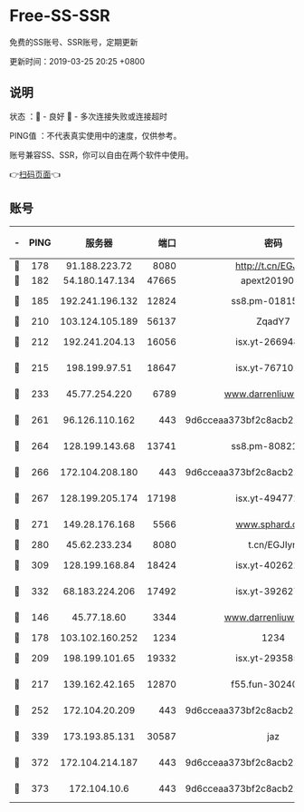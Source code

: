 # Free-SS-SSR

免费的SS账号、SSR账号，定期更新

更新时间：2019-03-25 20:25 +0800

## 说明

状态     ：🙂 - 良好 🙁 - 多次连接失败或连接超时

PING值   ：不代表真实使用中的速度，仅供参考。

账号兼容SS、SSR，你可以自由在两个软件中使用。

👉[扫码页面](https://liesauer.github.io/Free-SS-SSR/)👈

## 账号

|-|PING|服务器|端口|密码|加密方式|区域|
|:----:|:----:|:-----:|-----:|:----:|:----:|:----:|
|🙂|178|91.188.223.72|8080|http://t.cn/EGJIyrl|rc4-md5|RU|
|🙂|182|54.180.147.134|47665|apext2019001|chacha20|KR|
|🙂|185|192.241.196.132|12824|ss8.pm-01815174|aes-256-cfb|US|
|🙂|210|103.124.105.189|56137|ZqadY7|chacha20|CN|
|🙂|212|192.241.204.13|16056|isx.yt-26694898|aes-256-cfb|US|
|🙂|215|198.199.97.51|18647|isx.yt-76710107|aes-256-cfb|US|
|🙂|233|45.77.254.220|6789|www.darrenliuwei.com|aes-256-cfb|SG|
|🙂|261|96.126.110.162|443|9d6cceaa373bf2c8acb22e60b6a58be6|aes-256-cfb|US|
|🙂|264|128.199.143.68|13741|ss8.pm-80821206|aes-256-cfb|SG|
|🙂|266|172.104.208.180|443|9d6cceaa373bf2c8acb22e60b6a58be6|aes-256-cfb|US|
|🙂|267|128.199.205.174|17198|isx.yt-49477216|aes-256-cfb|SG|
|🙂|271|149.28.176.168|5566|www.sphard.com|aes-256-cfb|AU|
|🙂|280|45.62.233.234|8080|t.cn/EGJIyrl|rc4-md5|CA|
|🙂|309|128.199.168.84|18424|isx.yt-40262228|aes-256-cfb|SG|
|🙂|332|68.183.224.206|17492|isx.yt-39262764|aes-256-cfb|SG|
|🙂|146|45.77.18.60|3344|www.darrenliuwei.com|aes-256-cfb|JP|
|🙂|178|103.102.160.252|1234|1234|rc4-md5|JP|
|🙂|209|198.199.101.65|19332|isx.yt-29358597|aes-256-cfb|US|
|🙂|217|139.162.42.165|12870|f55.fun-30240273|aes-256-cfb|SG|
|🙂|252|172.104.20.209|443|9d6cceaa373bf2c8acb22e60b6a58be6|aes-256-cfb|US|
|🙂|339|173.193.85.131|30587|jaz|aes-256-cfb|US|
|🙁|372|172.104.214.187|443|9d6cceaa373bf2c8acb22e60b6a58be6|aes-256-cfb|US|
|🙁|373|172.104.10.6|443|9d6cceaa373bf2c8acb22e60b6a58be6|aes-256-cfb|US|
